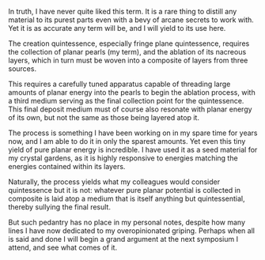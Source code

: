 In truth, I have never quite liked this term. It is a rare thing to distill any material to its purest parts even with a bevy of arcane secrets to work with. Yet it is as accurate any term will be, and I will yield to its use here.

The creation quintessence, especially fringe plane quintessence, requires the collection of planar pearls (my term), and the ablation of its nacreous layers, which in turn must be woven into a composite of layers from three sources.

This requires a carefully tuned apparatus capable of threading large amounts of planar energy into the pearls to begin the ablation process, with a third medium serving as the final collection point for the quintessence. This final deposit medium must of course also resonate with planar energy of its own, but not the same as those being layered atop it.

The process is something I have been working on in my spare time for years now, and I am able to do it in only the sparest amounts. Yet even this tiny yield of pure planar energy is incredible. I have used it as a seed material for my crystal gardens, as it is highly responsive to energies matching the energies contained within its layers.

Naturally, the process yields what my colleagues would consider quintessence but it is not: whatever pure planar potential is collected in composite is laid atop a medium that is itself anything but quintessential, thereby sullying the final result.

But such pedantry has no place in my personal notes, despite how many lines I have now dedicated to my overopinionated griping. Perhaps when all is said and done I will begin a grand argument at the next symposium I attend, and see what comes of it.